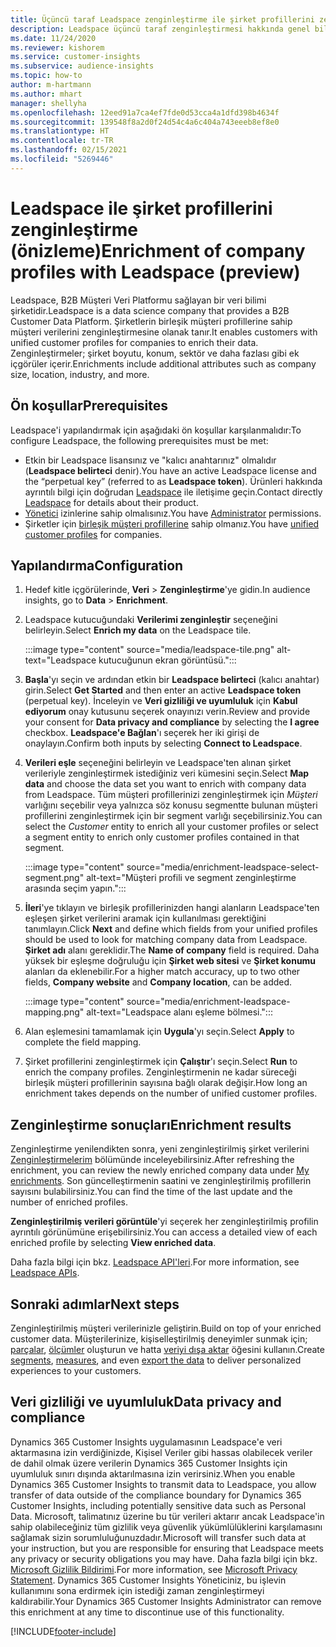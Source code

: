 ```yaml
---
title: Üçüncü taraf Leadspace zenginleştirme ile şirket profillerini zenginleştirme
description: Leadspace üçüncü taraf zenginleştirmesi hakkında genel bilgiler.
ms.date: 11/24/2020
ms.reviewer: kishorem
ms.service: customer-insights
ms.subservice: audience-insights
ms.topic: how-to
author: m-hartmann
ms.author: mhart
manager: shellyha
ms.openlocfilehash: 12eed91a7ca4ef7fde0d53cca4a1dfd398b4634f
ms.sourcegitcommit: 139548f8a2d0f24d54c4a6c404a743eeeb8ef8e0
ms.translationtype: HT
ms.contentlocale: tr-TR
ms.lasthandoff: 02/15/2021
ms.locfileid: "5269446"
---
```

# <a name="enrichment-of-company-profiles-with-leadspace-preview"></a><span data-ttu-id="9ddfb-103">Leadspace ile şirket profillerini zenginleştirme (önizleme)</span><span class="sxs-lookup"><span data-stu-id="9ddfb-103">Enrichment of company profiles with Leadspace (preview)</span></span>

<span data-ttu-id="9ddfb-104">Leadspace, B2B Müşteri Veri Platformu sağlayan bir veri bilimi şirketidir.</span><span class="sxs-lookup"><span data-stu-id="9ddfb-104">Leadspace is a data science company that provides a B2B Customer Data Platform.</span></span> <span data-ttu-id="9ddfb-105">Şirketlerin birleşik müşteri profillerine sahip müşteri verilerini zenginleştirmesine olanak tanır.</span><span class="sxs-lookup"><span data-stu-id="9ddfb-105">It enables customers with unified customer profiles for companies to enrich their data.</span></span> <span data-ttu-id="9ddfb-106">Zenginleştirmeler; şirket boyutu, konum, sektör ve daha fazlası gibi ek içgörüler içerir.</span><span class="sxs-lookup"><span data-stu-id="9ddfb-106">Enrichments include additional attributes such as company size, location, industry, and more.</span></span>

## <a name="prerequisites"></a><span data-ttu-id="9ddfb-107">Ön koşullar</span><span class="sxs-lookup"><span data-stu-id="9ddfb-107">Prerequisites</span></span>

<span data-ttu-id="9ddfb-108">Leadspace'i yapılandırmak için aşağıdaki ön koşullar karşılanmalıdır:</span><span class="sxs-lookup"><span data-stu-id="9ddfb-108">To configure Leadspace, the following prerequisites must be met:</span></span>

- <span data-ttu-id="9ddfb-109">Etkin bir Leadspace lisansınız ve "kalıcı anahtarınız" olmalıdır (**Leadspace belirteci** denir).</span><span class="sxs-lookup"><span data-stu-id="9ddfb-109">You have an active Leadspace license and the “perpetual key” (referred to as **Leadspace token**).</span></span> <span data-ttu-id="9ddfb-110">Ürünleri hakkında ayrıntılı bilgi için doğrudan [Leadspace](https://www.leadspace.com/products/leadspace-on-demand/) ile iletişime geçin.</span><span class="sxs-lookup"><span data-stu-id="9ddfb-110">Contact directly [Leadspace](https://www.leadspace.com/products/leadspace-on-demand/) for details about their product.</span></span>
- <span data-ttu-id="9ddfb-111">[Yönetici](permissions.md#administrator) izinlerine sahip olmalısınız.</span><span class="sxs-lookup"><span data-stu-id="9ddfb-111">You have [Administrator](permissions.md#administrator) permissions.</span></span>
- <span data-ttu-id="9ddfb-112">Şirketler için [birleşik müşteri profillerine](customer-profiles.md) sahip olmanız.</span><span class="sxs-lookup"><span data-stu-id="9ddfb-112">You have [unified customer profiles](customer-profiles.md) for companies.</span></span>

## <a name="configuration"></a><span data-ttu-id="9ddfb-113">Yapılandırma</span><span class="sxs-lookup"><span data-stu-id="9ddfb-113">Configuration</span></span>

1. <span data-ttu-id="9ddfb-114">Hedef kitle içgörülerinde, **Veri** > **Zenginleştirme**'ye gidin.</span><span class="sxs-lookup"><span data-stu-id="9ddfb-114">In audience insights, go to **Data** > **Enrichment**.</span></span>

1. <span data-ttu-id="9ddfb-115">Leadspace kutucuğundaki **Verilerimi zenginleştir** seçeneğini belirleyin.</span><span class="sxs-lookup"><span data-stu-id="9ddfb-115">Select **Enrich my data** on the Leadspace tile.</span></span>

   :::image type="content" source="media/leadspace-tile.png" alt-text="Leadspace kutucuğunun ekran görüntüsü.":::

1. <span data-ttu-id="9ddfb-117">**Başla**'yı seçin ve ardından etkin bir **Leadspace belirteci** (kalıcı anahtar) girin.</span><span class="sxs-lookup"><span data-stu-id="9ddfb-117">Select **Get Started** and then enter an active **Leadspace token** (perpetual key).</span></span> <span data-ttu-id="9ddfb-118">İnceleyin ve **Veri gizliliği ve uyumluluk** için **Kabul ediyorum** onay kutusunu seçerek onayınızı verin.</span><span class="sxs-lookup"><span data-stu-id="9ddfb-118">Review and provide your consent for **Data privacy and compliance** by selecting the **I agree** checkbox.</span></span> <span data-ttu-id="9ddfb-119">**Leadspace'e Bağlan**'ı seçerek her iki girişi de onaylayın.</span><span class="sxs-lookup"><span data-stu-id="9ddfb-119">Confirm both inputs by selecting **Connect to Leadspace**.</span></span>

1. <span data-ttu-id="9ddfb-120">**Verileri eşle** seçeneğini belirleyin ve Leadspace'ten alınan şirket verileriyle zenginleştirmek istediğiniz veri kümesini seçin.</span><span class="sxs-lookup"><span data-stu-id="9ddfb-120">Select **Map data** and choose the data set you want to enrich with company data from Leadspace.</span></span> <span data-ttu-id="9ddfb-121">Tüm müşteri profillerinizi zenginleştirmek için *Müşteri* varlığını seçebilir veya yalnızca söz konusu segmentte bulunan müşteri profillerini zenginleştirmek için bir segment varlığı seçebilirsiniz.</span><span class="sxs-lookup"><span data-stu-id="9ddfb-121">You can select the *Customer* entity to enrich all your customer profiles or select a segment entity to enrich only customer profiles contained in that segment.</span></span>

   :::image type="content" source="media/enrichment-leadspace-select-segment.png" alt-text="Müşteri profili ve segment zenginleştirme arasında seçim yapın.":::

1. <span data-ttu-id="9ddfb-123">**İleri**'ye tıklayın ve birleşik profillerinizden hangi alanların Leadspace'ten eşleşen şirket verilerini aramak için kullanılması gerektiğini tanımlayın.</span><span class="sxs-lookup"><span data-stu-id="9ddfb-123">Click **Next** and define which fields from your unified profiles should be used to look for matching company data from Leadspace.</span></span> <span data-ttu-id="9ddfb-124">**Şirket adı** alanı gereklidir.</span><span class="sxs-lookup"><span data-stu-id="9ddfb-124">The **Name of company** field is required.</span></span> <span data-ttu-id="9ddfb-125">Daha yüksek bir eşleşme doğruluğu için **Şirket web sitesi** ve **Şirket konumu** alanları da eklenebilir.</span><span class="sxs-lookup"><span data-stu-id="9ddfb-125">For a higher match accuracy, up to two other fields, **Company website** and **Company location**, can be added.</span></span>

   :::image type="content" source="media/enrichment-leadspace-mapping.png" alt-text="Leadspace alanı eşleme bölmesi.":::
   
1. <span data-ttu-id="9ddfb-127">Alan eşlemesini tamamlamak için **Uygula**'yı seçin.</span><span class="sxs-lookup"><span data-stu-id="9ddfb-127">Select **Apply** to complete the field mapping.</span></span>

1. <span data-ttu-id="9ddfb-128">Şirket profillerini zenginleştirmek için **Çalıştır**'ı seçin.</span><span class="sxs-lookup"><span data-stu-id="9ddfb-128">Select **Run** to enrich the company profiles.</span></span> <span data-ttu-id="9ddfb-129">Zenginleştirmenin ne kadar süreceği birleşik müşteri profillerinin sayısına bağlı olarak değişir.</span><span class="sxs-lookup"><span data-stu-id="9ddfb-129">How long an enrichment takes depends on the number of unified customer profiles.</span></span>

## <a name="enrichment-results"></a><span data-ttu-id="9ddfb-130">Zenginleştirme sonuçları</span><span class="sxs-lookup"><span data-stu-id="9ddfb-130">Enrichment results</span></span>

<span data-ttu-id="9ddfb-131">Zenginleştirme yenilendikten sonra, yeni zenginleştirilmiş şirket verilerini [Zenginleştirmelerim](enrichment-hub.md) bölümünde inceleyebilirsiniz.</span><span class="sxs-lookup"><span data-stu-id="9ddfb-131">After refreshing the enrichment, you can review the newly enriched company data under [My enrichments](enrichment-hub.md).</span></span> <span data-ttu-id="9ddfb-132">Son güncelleştirmenin saatini ve zenginleştirilmiş profillerin sayısını bulabilirsiniz.</span><span class="sxs-lookup"><span data-stu-id="9ddfb-132">You can find the time of the last update and the number of enriched profiles.</span></span>

<span data-ttu-id="9ddfb-133">**Zenginleştirilmiş verileri görüntüle**'yi seçerek her zenginleştirilmiş profilin ayrıntılı görünümüne erişebilirsiniz.</span><span class="sxs-lookup"><span data-stu-id="9ddfb-133">You can access a detailed view of each enriched profile by selecting **View enriched data**.</span></span>

<span data-ttu-id="9ddfb-134">Daha fazla bilgi için bkz. [Leadspace API'leri](https://support.leadspace.com/hc/en-us/sections/201997649-API).</span><span class="sxs-lookup"><span data-stu-id="9ddfb-134">For more information, see [Leadspace APIs](https://support.leadspace.com/hc/en-us/sections/201997649-API).</span></span>

## <a name="next-steps"></a><span data-ttu-id="9ddfb-135">Sonraki adımlar</span><span class="sxs-lookup"><span data-stu-id="9ddfb-135">Next steps</span></span>

<span data-ttu-id="9ddfb-136">Zenginleştirilmiş müşteri verilerinizle geliştirin.</span><span class="sxs-lookup"><span data-stu-id="9ddfb-136">Build on top of your enriched customer data.</span></span> <span data-ttu-id="9ddfb-137">Müşterilerinize, kişiselleştirilmiş deneyimler sunmak için; [parçalar](segments.md), [ölçümler](measures.md) oluşturun ve hatta [veriyi dışa aktar](export-destinations.md) öğesini kullanın.</span><span class="sxs-lookup"><span data-stu-id="9ddfb-137">Create [segments](segments.md), [measures](measures.md), and even [export the data](export-destinations.md) to deliver personalized experiences to your customers.</span></span>

## <a name="data-privacy-and-compliance"></a><span data-ttu-id="9ddfb-138">Veri gizliliği ve uyumluluk</span><span class="sxs-lookup"><span data-stu-id="9ddfb-138">Data privacy and compliance</span></span>

<span data-ttu-id="9ddfb-139">Dynamics 365 Customer Insights uygulamasının Leadspace'e veri aktarmasına izin verdiğinizde, Kişisel Veriler gibi hassas olabilecek veriler de dahil olmak üzere verilerin Dynamics 365 Customer Insights için uyumluluk sınırı dışında aktarılmasına izin verirsiniz.</span><span class="sxs-lookup"><span data-stu-id="9ddfb-139">When you enable Dynamics 365 Customer Insights to transmit data to Leadspace, you allow transfer of data outside of the compliance boundary for Dynamics 365 Customer Insights, including potentially sensitive data such as Personal Data.</span></span> <span data-ttu-id="9ddfb-140">Microsoft, talimatınız üzerine bu tür verileri aktarır ancak Leadspace'in sahip olabileceğiniz tüm gizlilik veya güvenlik yükümlülüklerini karşılamasını sağlamak sizin sorumluluğunuzdadır.</span><span class="sxs-lookup"><span data-stu-id="9ddfb-140">Microsoft will transfer such data at your instruction, but you are responsible for ensuring that Leadspace meets any privacy or security obligations you may have.</span></span> <span data-ttu-id="9ddfb-141">Daha fazla bilgi için bkz. [Microsoft Gizlilik Bildirimi](https://go.microsoft.com/fwlink/?linkid=396732).</span><span class="sxs-lookup"><span data-stu-id="9ddfb-141">For more information, see [Microsoft Privacy Statement](https://go.microsoft.com/fwlink/?linkid=396732).</span></span>
<span data-ttu-id="9ddfb-142">Dynamics 365 Customer Insights Yöneticiniz, bu işlevin kullanımını sona erdirmek için istediği zaman zenginleştirmeyi kaldırabilir.</span><span class="sxs-lookup"><span data-stu-id="9ddfb-142">Your Dynamics 365 Customer Insights Administrator can remove this enrichment at any time to discontinue use of this functionality.</span></span>


[!INCLUDE[footer-include](../includes/footer-banner.md)]